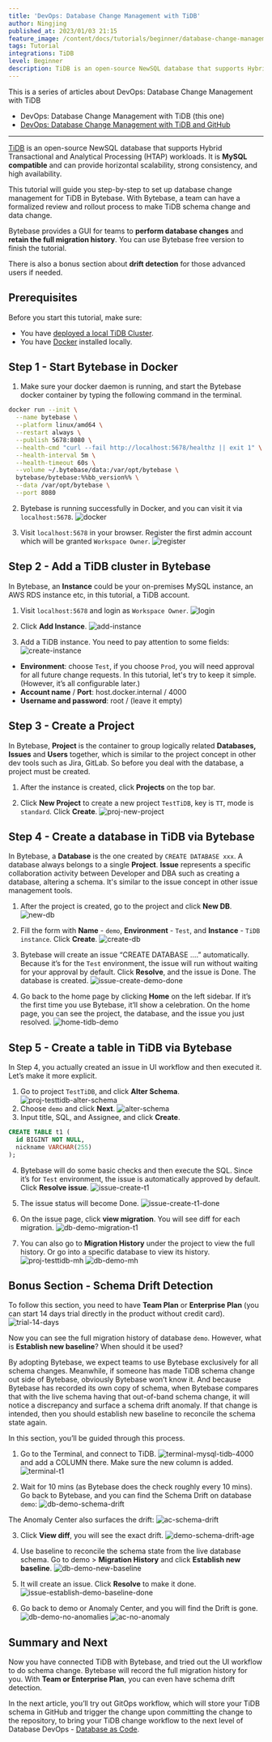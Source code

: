 ```yaml
---
title: 'DevOps: Database Change Management with TiDB'
author: Ningjing
published_at: 2023/01/03 21:15
feature_image: /content/docs/tutorials/beginner/database-change-management-with-tidb/db-change-tidb.webp
tags: Tutorial
integrations: TiDB
level: Beginner
description: TiDB is an open-source NewSQL database that supports Hybrid Transactional and Analytical Processing workloads. This tutorial will guide you step-by-step to set up database change management for TiDB in Bytebase.
---
```


This is a series of articles about DevOps: Database Change Management with TiDB

- DevOps: Database Change Management with TiDB (this one)
- [DevOps: Database Change Management with TiDB and GitHub](/docs/tutorials/intermediate/database-change-management-with-tidb-and-github)

---

[TiDB](https://www.pingcap.com/tidb/) is an open-source NewSQL database that supports Hybrid Transactional and Analytical Processing (HTAP) workloads. It is **MySQL compatible** and can provide horizontal scalability, strong consistency, and high availability.

This tutorial will guide you step-by-step to set up database change management for TiDB in Bytebase. With Bytebase, a team can have a formalized review and rollout process to make TiDB schema change and data change.

Bytebase provides a GUI for teams to **perform database changes** and **retain the full migration history**. You can use Bytebase free version to finish the tutorial.

There is also a bonus section about **drift detection** for those advanced users if needed.

## Prerequisites

Before you start this tutorial, make sure:

- You have [deployed a local TiDB Cluster](https://docs.pingcap.com/tidb/stable/quick-start-with-tidb).
- You have [Docker](https://www.docker.com/) installed locally.

## Step 1 - Start Bytebase in Docker

1. Make sure your docker daemon is running, and start the Bytebase docker container by typing the following command in the terminal.

```bash
docker run --init \
  --name bytebase \
  --platform linux/amd64 \
  --restart always \
  --publish 5678:8080 \
  --health-cmd "curl --fail http://localhost:5678/healthz || exit 1" \
  --health-interval 5m \
  --health-timeout 60s \
  --volume ~/.bytebase/data:/var/opt/bytebase \
  bytebase/bytebase:%%bb_version%% \
  --data /var/opt/bytebase \
  --port 8080
```

2. Bytebase is running successfully in Docker, and you can visit it via `localhost:5678`.
   ![docker](/content/docs/tutorials/beginner/database-change-management-with-tidb/docker.webp)

3. Visit `localhost:5678` in your browser. Register the first admin account which will be granted `Workspace Owner`.
   ![register](/content/docs/tutorials/beginner/database-change-management-with-tidb/register.webp)

## Step 2 - Add a TiDB cluster in Bytebase

In Bytebase, ​​an **Instance** could be your on-premises MySQL instance, an AWS RDS instance etc, in this tutorial, a TiDB account.

1. Visit `localhost:5678` and login as `Workspace Owner`.
   ![login](/content/docs/tutorials/beginner/database-change-management-with-tidb/login.webp)

2. Click **Add Instance**.
   ![add-instance](/content/docs/tutorials/beginner/database-change-management-with-tidb/add-instance.webp)

3. Add a TiDB instance. You need to pay attention to some fields:
   ![create-instance](/content/docs/tutorials/beginner/database-change-management-with-tidb/create-instance.webp)

- **Environment**: choose `Test`, if you choose `Prod`, you will need approval for all future change requests. In this tutorial, let's try to keep it simple. (However, it’s all configurable later.)
- **Account name** / **Port**: host.docker.internal / 4000
- **Username and password**: root / (leave it empty)

## Step 3 - Create a Project

In Bytebase, **Project** is the container to group logically related **Databases, Issues** and **Users** together, which is similar to the project concept in other dev tools such as Jira, GitLab. So before you deal with the database, a project must be created.

1. After the instance is created, click **Projects** on the top bar.

2. Click **New Project** to create a new project `TestTiDB`, key is `TT`, mode is `standard`. Click **Create**.
   ![proj-new-project](/content/docs/tutorials/beginner/database-change-management-with-tidb/proj-new-proj.webp)

## Step 4 - Create a database in TiDB via Bytebase

In Bytebase, a **Database** is the one created by `CREATE DATABASE xxx`. A database always belongs to a single **Project**. **Issue** represents a specific collaboration activity between Developer and DBA such as creating a database, altering a schema. It's similar to the issue concept in other issue management tools.

1. After the project is created, go to the project and click **New DB**.
   ![new-db](/content/docs/tutorials/beginner/database-change-management-with-tidb/new-db.webp)

2. Fill the form with **Name** - `demo`, **Environment** - `Test`, and **Instance** - `TiDB instance`. Click **Create**.
   ![create-db](/content/docs/tutorials/beginner/database-change-management-with-tidb/create-db.webp)

3. Bytebase will create an issue “CREATE DATABASE ….” automatically. Because it’s for the `Test` environment, the issue will run without waiting for your approval by default. Click **Resolve**, and the issue is Done. The database is created.
   ![issue-create-demo-done](/content/docs/tutorials/beginner/database-change-management-with-tidb/issue-create-demo-done.webp)

4. Go back to the home page by clicking **Home** on the left sidebar. If it’s the first time you use Bytebase, it’ll show a celebration. On the home page, you can see the project, the database, and the issue you just resolved.
   ![home-tidb-demo](/content/docs/tutorials/beginner/database-change-management-with-tidb/home-tidb-demo.webp)

## Step 5 - Create a table in TiDB via Bytebase

In Step 4, you actually created an issue in UI workflow and then executed it. Let’s make it more explicit.

1. Go to project `TestTiDB`, and click **Alter Schema**.
   ![proj-testtidb-alter-schema](/content/docs/tutorials/beginner/database-change-management-with-tidb/proj-testtidb-alter-schema.webp)
2. Choose `demo` and click **Next**.
   ![alter-schema](/content/docs/tutorials/beginner/database-change-management-with-tidb/alter-schema.webp)
3. Input title, SQL, and Assignee, and click **Create**.

```sql
CREATE TABLE t1 (
  id BIGINT NOT NULL,
  nickname VARCHAR(255)
);
```

4. Bytebase will do some basic checks and then execute the SQL. Since it’s for `Test` environment, the issue is automatically approved by default. Click **Resolve issue**.
   ![issue-create-t1](/content/docs/tutorials/beginner/database-change-management-with-tidb/issue-create-t1.webp)

5. The issue status will become Done.
   ![issue-create-t1-done](/content/docs/tutorials/beginner/database-change-management-with-tidb/issue-create-t1-done.webp)

6. On the issue page, click **view migration**. You will see diff for each migration.
   ![db-demo-migration-t1](/content/docs/tutorials/beginner/database-change-management-with-tidb/db-demo-migration-t1.webp)

7. You can also go to **Migration History** under the project to view the full history. Or go into a specific database to view its history.
   ![proj-testtidb-mh](/content/docs/tutorials/beginner/database-change-management-with-tidb/proj-testtidb-mh.webp)
   ![db-demo-mh](/content/docs/tutorials/beginner/database-change-management-with-tidb/db-demo-mh.webp)

## Bonus Section - Schema Drift Detection

To follow this section, you need to have **Team Plan** or **Enterprise Plan** (you can start 14 days trial directly in the product without credit card).
![trial-14-days](/content/docs/tutorials/beginner/database-change-management-with-tidb/trial-14-days.webp)

Now you can see the full migration history of database `demo`. However, what is **Establish new baseline**? When should it be used?

By adopting Bytebase, we expect teams to use Bytebase exclusively for all schema changes. Meanwhile, if someone has made TiDB schema change out side of Bytebase, obviously Bytebase won’t know it. And because Bytebase has recorded its own copy of schema, when Bytebase compares that with the live schema having that out-of-band schema change, it will notice a discrepancy and surface a schema drift anomaly. If that change is intended, then you should establish new baseline to reconcile the schema state again.

In this section, you’ll be guided through this process.

1. Go to the Terminal, and connect to TiDB.
   ![terminal-mysql-tidb-4000](/content/docs/tutorials/beginner/database-change-management-with-tidb/terminal-mysql-tidb-4000.webp)
   and add a COLUMN there. Make sure the new column is added.
   ![terminal-t1](/content/docs/tutorials/beginner/database-change-management-with-tidb/terminal-t1.webp)

2. Wait for 10 mins (as Bytebase does the check roughly every 10 mins). Go back to Bytebase, and you can find the Schema Drift on database `demo`:
   ![db-demo-schema-drift](/content/docs/tutorials/beginner/database-change-management-with-tidb/db-demo-schema-drift.webp)

The Anomaly Center also surfaces the drift:
![ac-schema-drift](/content/docs/tutorials/beginner/database-change-management-with-tidb/ac-schema-drift.webp)

3. Click **View diff**, you will see the exact drift.
   ![demo-schema-drift-age](/content/docs/tutorials/beginner/database-change-management-with-tidb/demo-schema-drift-age.webp)

4. Use baseline to reconcile the schema state from the live database schema. Go to demo > **Migration History** and click **Establish new baseline**.
   ![db-demo-new-baseline](/content/docs/tutorials/beginner/database-change-management-with-tidb/db-demo-new-baseline.webp)

5. It will create an issue. Click **Resolve** to make it done.
   ![issue-establish-demo-baseline-done](/content/docs/tutorials/beginner/database-change-management-with-tidb/issue-establish-demo-baseline-done.webp)

6. Go back to demo or Anomaly Center, and you will find the Drift is gone.
   ![db-demo-no-anomalies](/content/docs/tutorials/beginner/database-change-management-with-tidb/db-demo-no-anomalies.webp)
   ![ac-no-anomaly](/content/docs/tutorials/beginner/database-change-management-with-tidb/ac-no-anomaly.webp)

## Summary and Next

Now you have connected TiDB with Bytebase, and tried out the UI workflow to do schema change. Bytebase will record the full migration history for you. With **Team or Enterprise Plan**, you can even have schema drift detection.

In the next article, you’ll try out GitOps workflow, which will store your TiDB schema in GitHub and trigger the change upon committing the change to the repository, to bring your TiDB change workflow to the next level of Database DevOps - [Database as Code](/blog/database-as-code).
